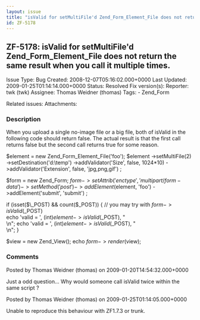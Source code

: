 ```yaml
---
layout: issue
title: "isValid for setMultiFile'd Zend_Form_Element_File does not return the same result when you call it multiple times."
id: ZF-5178
---
```


ZF-5178: isValid for setMultiFile'd Zend\_Form\_Element\_File does not return the same result when you call it multiple times.
------------------------------------------------------------------------------------------------------------------------------

 Issue Type: Bug Created: 2008-12-07T05:16:02.000+0000 Last Updated: 2009-01-25T01:14:14.000+0000 Status: Resolved Fix version(s): 
 Reporter:  twk (twk)  Assignee:  Thomas Weidner (thomas)  Tags: - Zend\_Form
 
 Related issues: 
 Attachments: 
### Description

When you upload a single no-image file or a big file, both of isValid in the following code should return false. The actual result is that the first call returns false but the second call returns true for some reason.

$element = new Zend\_Form\_Element\_File('foo'); $element ->setMultiFile(2) ->setDestination('d:\\temp') ->addValidator('Size', false, 1024\*10) ->addValidator('Extension', false, 'jpg,png,gif') ;

$form = new Zend\_Form; $form->setAttrib('enctype', 'multipart/form-data') ->setMethod('post') ->addElement($element, 'foo') ->addElement('submit', 'submit') ;

if (isset($\_POST) && count($\_POST)) { // you may try with $form->isValid($\_POST)  
 echo 'valid = ', (int)$element->isValid($\_POST), "  
\\n"; echo 'valid = ', (int)$element->isValid($\_POST), "  
\\n"; }

$view = new Zend\_View(); echo $form->render($view);

 

 

### Comments

Posted by Thomas Weidner (thomas) on 2009-01-20T14:54:32.000+0000

Just a odd question... Why would someone call isValid twice within the same script ?

 

 

Posted by Thomas Weidner (thomas) on 2009-01-25T01:14:05.000+0000

Unable to reproduce this behaviour with ZF1.7.3 or trunk.

 

 